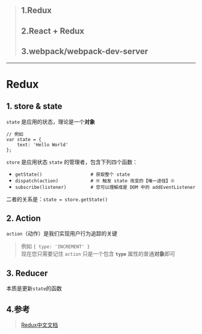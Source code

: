 > ## 1.Redux
> ## 2.React + Redux
> ## 3.webpack/webpack-dev-server



-------------------------------
# Redux

## 1. store & state

`state` 是应用的状态，理论是一个**对象**

```
// 例如
var state = {
    text: 'Hello World'
};
```

`store` 是应用状态 `state` 的管理者，包含下列四个函数：

* `getState()                  # 获取整个 state`
* `dispatch(action)            # ※ 触发 state 改变的【唯一途径】※`
* `subscribe(listener)         # 您可以理解成是 DOM 中的 addEventListener`


二者的关系是：`state = store.getState()`

## 2. Action

`action`（动作）是我们实现用户行为追踪的关键

> 例如 `{ type: 'INCREMENT' }`  
> 现在您只需要记住 `action` 只是一个包含 **`type`** 属性的普通**对象**即可  

## 3. Reducer

本质是更新`state`的函数

## 4.参考
> [Redux中文文档](http://cn.redux.js.org/docs/introduction/Motivation.html)